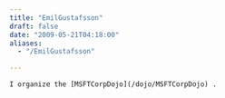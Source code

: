 ```yaml
---
title: "EmilGustafsson"
draft: false
date: "2009-05-21T04:18:00"
aliases:
  - "/EmilGustafsson"

---
```

    I organize the [MSFTCorpDojo](/dojo/MSFTCorpDojo) .
